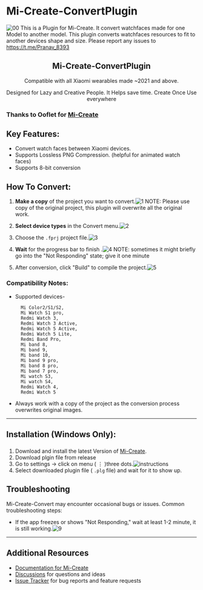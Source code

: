 # Mi-Create-ConvertPlugin
![00](images/00.png)
This is a Plugin for Mi-Create. It convert watchfaces made for one Model to another model.
This plugin converts watchfaces resources to fit to another devices shape and size.
Please report any issues to https://t.me/Pranav_8393
<br />
<h2 align="center"> Mi-Create-ConvertPlugin</h2>
<p align="center"> Compatible with all Xiaomi wearables made ~2021 and above.</p>
<p align="center"> Designed for Lazy and Creative People. It Helps save time. Create Once Use everywhere</p>

### Thanks to Ooflet for [Mi-Create](https://github.com/ooflet/Mi-Create)

## Key Features:
- Convert watch faces between Xiaomi devices.
- Supports Lossless PNG Compression. (helpful for animated watch faces)
- Supports 8-bit conversion


## How To Convert:
1. **Make a copy** of the project you want to convert.![1](images/1.png)
NOTE: Please use copy of the original project, this plugin will overwrite all the original work. 

2. **Select device types** in the Convert menu.![2](images/2.png)
3. Choose the `.fprj` project file.![3](images/3.png)

4. **Wait** for the progress bar to finish
.![4](images/4.png)
NOTE: sometimes it might briefly go into the "Not Responding" state; give it one minute

5. After conversion, click "Build" to compile the project.![5](images/5.png)

### Compatibility Notes:
- Supported devices-

        Mi Color2/S1/S2,
        Mi Watch S1 pro,
        Redmi Watch 3,
        Redmi Watch 3 Active,
        Redmi Watch 5 Active,
        Redmi Watch 5 Lite,
        Redmi Band Pro,
        Mi band 8,
        Mi band 9,
        Mi band 10,
        Mi band 9 pro,
        Mi band 8 pro,
        Mi band 7 pro,
        Mi watch S3,
        Mi watch S4,
        Redmi Watch 4,
        Redmi Watch 5

- Always work with a copy of the project as the conversion process overwrites original images.

---

## Installation (Windows Only):

### 
1. Download and install the latest Version of [Mi-Create](https://github.com/ooflet/Mi-Create).
2. Download plgin file from release
3. Go to settings -> click on menu ( ⋮ )three dots.![instructions](images/install_00.jpg)
4. Select downloaded plugin file ( `.plg` file) and wait for it to show up.


## Troubleshooting
Mi-Create-Convert may encounter occasional bugs or issues. Common troubleshooting steps:
- If the app freezes or shows "Not Responding," wait at least 1-2 minute, it is still working.![9](images/9.png)
---
## Additional Resources
- [Documentation for Mi-Create](https://ooflet.github.io/docs)
- [Discussions](https://github.com/ooflet/Mi-Create/discussions) for questions and ideas
- [Issue Tracker](https://github.com/ooflet/Mi-Create/issues) for bug reports and feature requests